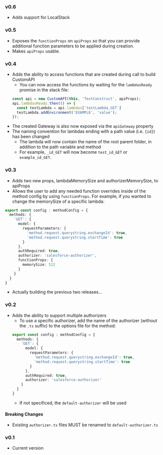 ### v0.6
- Adds support for LocalStack

### v0.5
- Exposes the `functionProps` on `apiProps` so that you can provide additional function parameters to be applied during creation.
- Makes `apiProps` usable.

### v0.4
- Adds the ability to access functions that are created during call to build CustomAPI
  - You can now access the functions by waiting for the `lambdasReady` promise in the stack file:
  ```ts
  const api = new CustomAPI(this, 'TestConstruct', apiProps);
  api.lambdasReady.then(() => {
    const testLambda = api.lambdas['testLambda_GET']
    testLambda.addEnvironment('EXAMPLE', 'value');
  });
  ```
- The created Gateway is also now exposed via the `apiGateway` property
- The naming convention for lambdas ending with a path value (i.e. `{id}`) has been changed
  - The lambda will now contain the name of the root parent folder, in addition to the path variable and method
  - For example, `_id_GET` will now become `test_id_GET` or `example_id_GET`.

### v0.3
- Adds two new props, lambdaMemorySize and authorizerMemorySize, to apiProps
- Allows the user to add any needed function overrides inside of the method config by using `functionProps`. For example, if you wanted to change the memorySize of a specific lambda:
```ts
export const config : methodConfig = {
  methods: {
    'GET': {
      model: {
        requestParameters: {
          'method.request.querystring.exchangeId': true,
          'method.request.querystring.startTime': true
        }
      },
      authRequired: true,
      authorizer: 'salesforce-authorizer',
      functionProps: {
        memorySize: 512
      }
    }
  }
}
```
- Actually building the previous two releases...

### v0.2
- Adds the ability to support multiple authorizers
  - To use a specific authorizer, add the name of the authorizer (without the `.ts` suffix) to the options file for the method:
  ```ts
  export const config : methodConfig = {
    methods: {
      'GET': {
        model: {
          requestParameters: {
            'method.request.querystring.exchangeId': true,
            'method.request.querystring.startTime': true
          }
        },
        authRequired: true,
        authorizer: 'salesforce-authorizer'
      }
    }
  }
  ```
  - If not specificed, the `default-authorizer` will be used
#### Breaking Changes
- Existing `authorizer.ts` files MUST be renamed to `default-authorizer.ts`

### v0.1
- Current version
